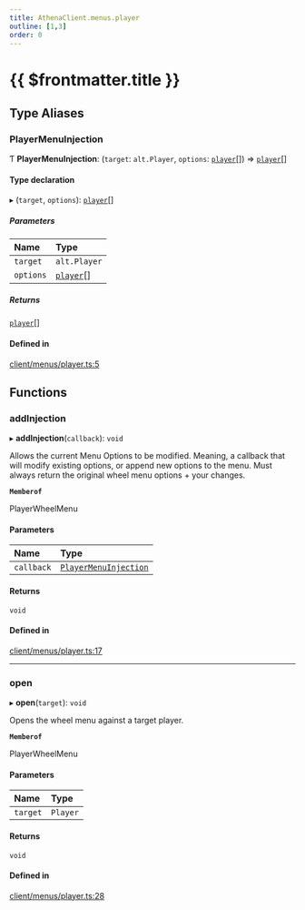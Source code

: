```yaml
---
title: AthenaClient.menus.player
outline: [1,3]
order: 0
---
```


# {{ $frontmatter.title }}


## Type Aliases

### PlayerMenuInjection

Ƭ **PlayerMenuInjection**: (`target`: `alt.Player`, `options`: [`player`](server_config.md#player)[]) => [`player`](server_config.md#player)[]

#### Type declaration

▸ (`target`, `options`): [`player`](server_config.md#player)[]

##### Parameters

| Name | Type |
| :------ | :------ |
| `target` | `alt.Player` |
| `options` | [`player`](server_config.md#player)[] |

##### Returns

[`player`](server_config.md#player)[]

#### Defined in

[client/menus/player.ts:5](https://github.com/Stuyk/altv-athena/blob/552012ca4/src/core/client/menus/player.ts#L5)

## Functions

### addInjection

▸ **addInjection**(`callback`): `void`

Allows the current Menu Options to be modified.
Meaning, a callback that will modify existing options, or append new options to the menu.
Must always return the original wheel menu options + your changes.

**`Memberof`**

PlayerWheelMenu

#### Parameters

| Name | Type |
| :------ | :------ |
| `callback` | [`PlayerMenuInjection`](client_menus_player.md#PlayerMenuInjection) |

#### Returns

`void`

#### Defined in

[client/menus/player.ts:17](https://github.com/Stuyk/altv-athena/blob/552012ca4/src/core/client/menus/player.ts#L17)

___

### open

▸ **open**(`target`): `void`

Opens the wheel menu against a target player.

**`Memberof`**

PlayerWheelMenu

#### Parameters

| Name | Type |
| :------ | :------ |
| `target` | `Player` |

#### Returns

`void`

#### Defined in

[client/menus/player.ts:28](https://github.com/Stuyk/altv-athena/blob/552012ca4/src/core/client/menus/player.ts#L28)
